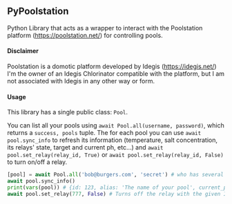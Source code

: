 ## PyPoolstation

Python Library that acts as a wrapper to interact with the Poolstation platform (https://poolstation.net/)
for controlling pools.

#### Disclaimer

Poolstation is a domotic platform developed by Idegis (https://idegis.net/)
I'm the owner of an Idegis Chlorinator compatible with the platform, but I am
not associated with Idegis in any other way or form.

#### Usage

This library has a single public class: `Pool`.

You can list all your pools using `await Pool.all(username, password)`, which returns a `success, pools` tuple.
The for each pool you can use `await pool.sync_info` to refresh its information (temperature, salt concentration, its relays' state, target and current ph, etc...)
and `await pool.set_relay(relay_id, True)` or `await pool.set_relay(relay_id, False)` to turn on/off a relay.

```py
[pool] = await Pool.all('bob@burgers.com', 'secret') # who has several pools really?
await pool.sync_info()
print(vars(pool)) # {id: 123, alias: 'The name of your pool', current_ph: 7.11, target_ph: 7.2, relays: [{ id: 777, name: 'Pool lights', sign: 'mc', active: True }], ... }
await pool.set_relay(777, False) # Turns off the relay with the given ID
```